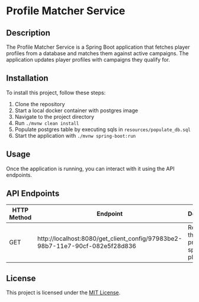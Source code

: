 # Profile Matcher Service

## Description

The Profile Matcher Service is a Spring Boot application that fetches player profiles from a database and matches them against active campaigns. The application updates player profiles with campaigns they qualify for.

## Installation

To install this project, follow these steps:

1. Clone the repository
2. Start a local docker container with postgres image
3. Navigate to the project directory
4. Run `./mvnw clean install`
5. Populate postgres table by executing sqls in `resources/populate_db.sql`
6. Start the application with `./mvnw spring-boot:run`

## Usage

Once the application is running, you can interact with it using the API endpoints.

## API Endpoints

| HTTP Method | Endpoint                           | Description                                                |
|-------------|-----------------------------------|---------------------------------------------------|
| GET         | http://localhost:8080/get_client_config/97983be2-98b7-11e7-90cf-082e5f28d836 | Retrieves the player profile for a specific player ID. |


## License

This project is licensed under the [MIT License](LICENSE).
